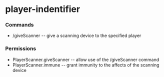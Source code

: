 # player-indentifier

### Commands
- /giveScanner <player>  -- give a scanning device to the specified player
  
### Permissions
- PlayerScanner.giveScanner  -- allow use of the /giveScanner command
- PlayerScanner.immune -- grant immunity to the affects of the scanning device

